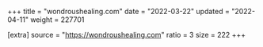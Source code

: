 +++
title = "wondroushealing.com"
date = "2022-03-22"
updated = "2022-04-11"
weight = 227701

[extra]
source = "https://wondroushealing.com"
ratio = 3
size = 222
+++

